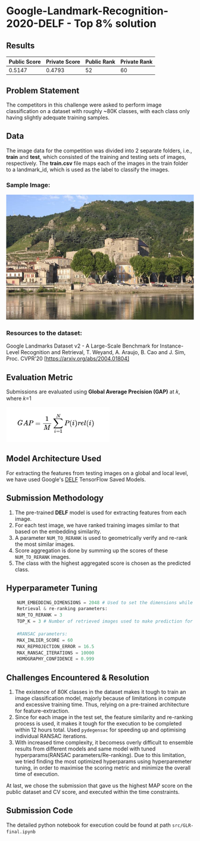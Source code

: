 # Google-Landmark-Recognition-2020-DELF - Top 8% solution

## Results
| Public Score | Private Score | Public Rank | Private Rank |
|----------|----------|----------|----------|
| 0.5147 | 0.4793 | 52  | 60

## Problem Statement  
The competitors in this challenge were asked to perform image classification on a dataset with roughly ~80K classes, with each class only having slightly adequate training samples.

## Data
The image data for the competition was divided into 2 separate folders, i.e., **train** and **test**, which consisted of the training and testing sets of images, respectively. The **train.csv** file maps each of the images in the train folder to a landmark_id, which is used as the label to classify the images.

### Sample Image:

![Sample Image](https://github.com/namantuli18/Google-Landmark-Recognition-2020-DELF-/blob/main/imgs/400012846155e2fa.jpg)

### Resources to the dataset:  
 Google Landmarks Dataset v2 - A Large-Scale Benchmark for Instance-Level Recognition and Retrieval, T. Weyand, A. Araujo, B. Cao and J. Sim, Proc. CVPR'20 [https://arxiv.org/abs/2004.01804]

## Evaluation Metric  
Submissions are evaluated using **Global Average Precision (GAP)** at 𝑘, where 𝑘=1

![Evaluation Metric](https://github.com/namantuli18/Google-Landmark-Recognition-2020-DELF-/blob/main/imgs/eval-metric.png)

## Model Architecture Used  
For extracting the features from testing images on a global and local level, we have used Google's [DELF](https://github.com/tensorflow/models/blob/master/research/delf/README.md) TensorFlow Saved Models.

## Submission Methodology  
1. The pre-trained **DELF** model is used for extracting features from each image.
2. For each test image, we have ranked training images similar to that based on the embedding similarity.
3. A parameter `NUM_TO_RERANK` is used to geometrically verify and re-rank the most similar images.
4. Score aggregation is done by summing up the scores of these `NUM_TO_RERANK` images.
5. The class with the highest aggregated score is chosen as the predicted class.

## Hyperparameter Tuning  
```python
    NUM_EMBEDDING_DIMENSIONS = 2048 # Used to set the dimensions while feature extraction
    Retrieval & re-ranking parameters:
    NUM_TO_RERANK = 3
    TOP_K = 3 # Number of retrieved images used to make prediction for a test image.
    
    #RANSAC parameters:
    MAX_INLIER_SCORE = 60
    MAX_REPROJECTION_ERROR = 16.5
    MAX_RANSAC_ITERATIONS = 10000
    HOMOGRAPHY_CONFIDENCE = 0.999
```

## Challenges Encountered & Resolution
1. The existence of 80K classes in the dataset makes it tough to train an image classification model, majorly because of limitations in compute and excessive training time. Thus, relying on a pre-trained architecture for feature-extraction.
2. Since for each image in the test set, the feature similarity and re-ranking process is used, it makes it tough for the execution to be completed within 12 hours total. Used `pydegensac` for speeding up and optimising individual RANSAC iterations.
3. With increased time complexity, it becomess overly difficult to ensemble results from different models and same model with tuned hyperparams(RANSAC parameters/Re-ranking). Due to this limitation, we tried finding the most optimized hyperparams using hyperparemeter tuning, in order to maximise the scoring metric and minimize the overall time of execution.

At last, we chose the submission that gave us the highest MAP score on the public dataset and CV score, and executed within the time constraints. 

## Submission Code
The detailed python notebook for execution could be found at path `src/GLR-final.ipynb`
